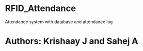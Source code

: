 # RFID_Attendance
Attendance system with database and attendance log
# Authors: Krishaay J and Sahej A
